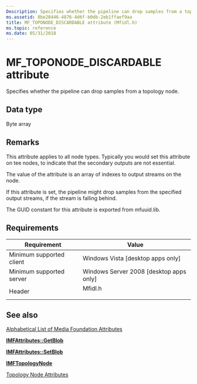 ```yaml
---
Description: Specifies whether the pipeline can drop samples from a topology node.
ms.assetid: 8be20446-4876-4d6f-b0db-2eb1ffaef9aa
title: MF_TOPONODE_DISCARDABLE attribute (Mfidl.h)
ms.topic: reference
ms.date: 05/31/2018
---
```


# MF\_TOPONODE\_DISCARDABLE attribute

Specifies whether the pipeline can drop samples from a topology node.

## Data type

Byte array

## Remarks

This attribute applies to all node types. Typically you would set this attribute on tee nodes, to indicate that the secondary outputs are not essential.

The value of the attribute is an array of indexes to output streams on the node.

If this attribute is set, the pipeline might drop samples from the specified output streams, if the stream is falling behind.

The GUID constant for this attribute is exported from mfuuid.lib.

## Requirements



| Requirement | Value |
|-------------------------------------|------------------------------------------------------------------------------------|
| Minimum supported client<br/> | Windows Vista \[desktop apps only\]<br/>                                     |
| Minimum supported server<br/> | Windows Server 2008 \[desktop apps only\]<br/>                               |
| Header<br/>                   | <dl> <dt>Mfidl.h</dt> </dl> |



## See also

<dl> <dt>

[Alphabetical List of Media Foundation Attributes](alphabetical-list-of-media-foundation-attributes.md)
</dt> <dt>

[**IMFAttributes::GetBlob**](/windows/desktop/api/mfobjects/nf-mfobjects-imfattributes-getblob)
</dt> <dt>

[**IMFAttributes::SetBlob**](/windows/desktop/api/mfobjects/nf-mfobjects-imfattributes-setblob)
</dt> <dt>

[**IMFTopologyNode**](/windows/desktop/api/mfidl/nn-mfidl-imftopologynode)
</dt> <dt>

[Topology Node Attributes](topology-node-attributes.md)
</dt> </dl>

 

 




